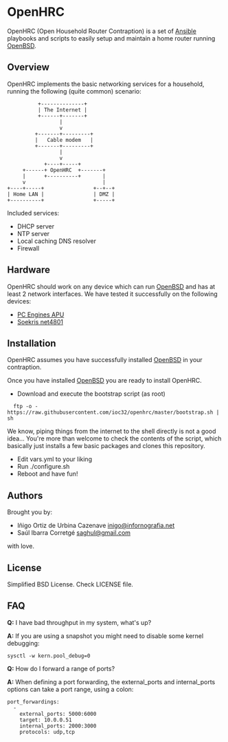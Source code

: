 # OpenHRC

OpenHRC (Open Household Router Contraption) is a set of [Ansible][ansible]
playbooks and scripts to easily setup and maintain a home router running
[OpenBSD][openbsd].


## Overview

OpenHRC implements the basic networking services for a household, running the
following (quite common) scenario:

~~~~~~
          +--------------+
          | The Internet |
          +------+-------+
                 |
                 v
         +-------+---------+
         |   Cable modem   |
         +-------+---------+
                 |
                 v
            +----+-----+
     +------+ OpenHRC  +-------+
     |      +----------+       |
     v                         |
+----+-----+                +--+--+
| Home LAN |                | DMZ |
+----------+                +-----+
~~~~~~

Included services:

* DHCP server
* NTP server
* Local caching DNS resolver
* Firewall


## Hardware

OpenHRC should work on any device which can run [OpenBSD][openbsd] and has at
least 2 network interfaces. We have tested it successfully on the following
devices:

* [PC Engines APU][apu]
* [Soekris net4801][soekris]


## Installation

OpenHRC assumes you have successfully installed [OpenBSD][openbsd] in your
contraption.

Once you have installed [OpenBSD][openbsd] you are ready to install OpenHRC.

* Download and execute the bootstrap script (as root)
~~~~~~
  ftp -o - https://raw.githubusercontent.com/ioc32/openhrc/master/bootstrap.sh | sh
~~~~~~
  We know, piping things from the internet to the shell directly is not a good
  idea... You're more than welcome to check the contents of the script, which
  basically just installs a few basic packages and clones this repository.
* Edit vars.yml to your liking
* Run ./configure.sh
* Reboot and have fun!


## Authors

Brought you by:

* Iñigo Ortiz de Urbina Cazenave <inigo@infornografia.net>
* Saúl Ibarra Corretgé <saghul@gmail.com>

with love.


## License

Simplified BSD License. Check LICENSE file.

[ansible]: http://www.ansible.com
[openbsd]: http://www.openbsd.org
[apu]: http://www.pcengines.ch/apu.htm
[soekris]: http://soekris.com/products/eol-products/net4801.html


## FAQ

**Q:** I have bad throughput in my system, what's up?

**A:** If you are using a snapshot you might need to disable some kernel debugging:
~~~~~~
sysctl -w kern.pool_debug=0
~~~~~~

**Q:** How do I forward a range of ports?

**A:** When defining a port forwarding, the external_ports and internal_ports options
can take a port range, using a colon:
~~~~~~
port_forwardings:
  -
    external_ports: 5000:6000
    target: 10.0.0.51
    internal_ports: 2000:3000
    protocols: udp,tcp
~~~~~~
